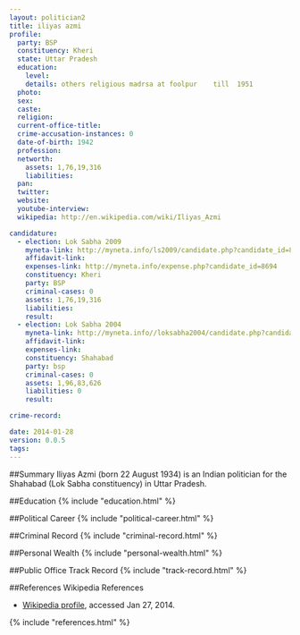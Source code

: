 ```yaml
---
layout: politician2
title: iliyas azmi
profile: 
  party: BSP
  constituency: Kheri
  state: Uttar Pradesh
  education: 
    level: 
    details: others religious madrsa at foolpur    till  1951
  photo: 
  sex: 
  caste: 
  religion: 
  current-office-title: 
  crime-accusation-instances: 0
  date-of-birth: 1942
  profession: 
  networth: 
    assets: 1,76,19,316
    liabilities: 
  pan: 
  twitter: 
  website: 
  youtube-interview: 
  wikipedia: http://en.wikipedia.com/wiki/Iliyas_Azmi

candidature: 
  - election: Lok Sabha 2009
    myneta-link: http://myneta.info/ls2009/candidate.php?candidate_id=8694
    affidavit-link: 
    expenses-link: http://myneta.info/expense.php?candidate_id=8694
    constituency: Kheri 
    party: BSP
    criminal-cases: 0
    assets: 1,76,19,316
    liabilities: 
    result:  
  - election: Lok Sabha 2004
    myneta-link: http://myneta.info//loksabha2004/candidate.php?candidate_id=4921
    affidavit-link: 
    expenses-link: 
    constituency: Shahabad 
    party: bsp
    criminal-cases: 0
    assets: 1,96,83,626
    liabilities: 0
    result:  

crime-record: 

date: 2014-01-28
version: 0.0.5
tags: 
---
```

##Summary
Iliyas Azmi (born 22 August 1934) is an Indian politician for the Shahabad (Lok Sabha constituency) in Uttar Pradesh.


##Education
{% include "education.html" %}


##Political Career
{% include "political-career.html" %}


##Criminal Record
{% include "criminal-record.html" %}


##Personal Wealth
{% include "personal-wealth.html" %}


##Public Office Track Record
{% include "track-record.html" %}


##References
Wikipedia References
- [Wikipedia profile]({{page.profile.wikipedia}}), accessed Jan 27, 2014.



{% include "references.html" %}